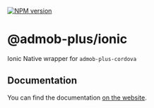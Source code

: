 [![NPM version](https://img.shields.io/npm/v/@admob-plus/ionic.svg)](https://npmjs.org/package/@admob-plus/ionic)

# @admob-plus/ionic

Ionic Native wrapper for `admob-plus-cordova`

## Documentation

You can find the documentation [on the website](https://admob-plus.github.io/docs/ionic).
